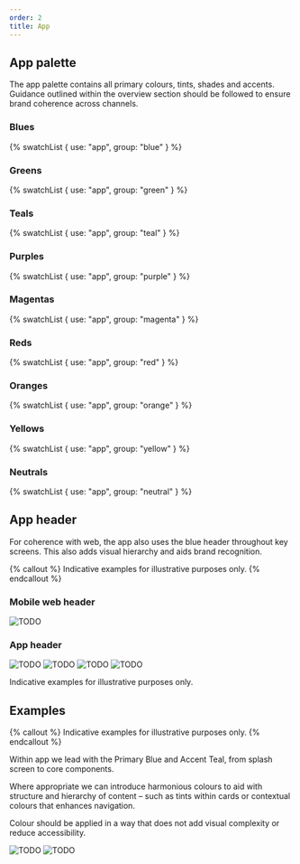 ```yaml
---
order: 2
title: App
---
```


## App palette

The app palette contains all primary colours, tints, shades and accents. Guidance outlined within the overview section should be followed to ensure brand coherence across channels.

### Blues

{% swatchList { use: "app", group: "blue" } %}

### Greens

{% swatchList { use: "app", group: "green" } %}

### Teals

{% swatchList { use: "app", group: "teal" } %}

### Purples

{% swatchList { use: "app", group: "purple" } %}

### Magentas

{% swatchList { use: "app", group: "magenta" } %}

### Reds

{% swatchList { use: "app", group: "red" } %}

### Oranges

{% swatchList { use: "app", group: "orange" } %}

### Yellows

{% swatchList { use: "app", group: "yellow" } %}

### Neutrals

{% swatchList { use: "app", group: "neutral" } %}

## App header

For coherence with web, the app also uses the blue header throughout key screens. This also adds visual hierarchy and aids brand recognition.

{% callout %}
Indicative examples for illustrative purposes only.
{% endcallout %}

### Mobile web header

![TODO](./mobile-header.png)

### App header

![TODO](./app-header1.png) ![TODO](./app-header2.png) ![TODO](./app-header3.png) ![TODO](./app-header4.png)

Indicative examples for illustrative purposes only.

## Examples

{% callout %}
Indicative examples for illustrative purposes only.
{% endcallout %}

Within app we lead with the Primary Blue and Accent Teal, from splash screen to core components.

Where appropriate we can introduce harmonious colours to aid with structure and hierarchy of content – such as tints within cards or contextual colours that enhances navigation.

Colour should be applied in a way that does not add visual complexity or reduce accessibility.

![TODO](./app-homepage.png) ![TODO](./app-settings.png)
